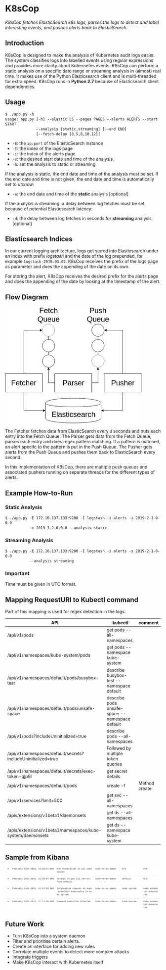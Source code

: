 # K8sCop

_K8sCop fetches ElasticSearch k8s logs, parses the logs to detect and label interesting events, and pushes alerts back to ElasticSearch._

## Introduction

K8sCop is designed to make the analysis of Kubernetes audit logs easier.
The system classifies logs into labelled events using regular expressions and provides more clarity about Kubernetes events. 
K8sCop can perform a static analysis on a specific date range or streaming analysis in (almost) real time. It makes use of the Python Elasticsearch client and is multi-threaded for extra speed. K8sCop runs in **Python 2.7** because of Elasticsearch client dependencies.

## Usage

```
$ ./app.py -h
usage: app.py [-h] --elastic ES --pages PAGES --alerts ALERTS --start START
              --analysis {static,streaming} [--end END]
              [--fetch-delay {3,5,8,10,12}]
```

- `-E`: the `ip:port` of the ElasticSearch instance
- `-I`: the index of the logs page
- `-i`: the index of the alerts page
- `-s`: the desired start date and time of the analysis
- `-A`: set the analysis to static or streaming

If the analysis is static, the end date and time of the analysis must be set. 
If the end date and time is not given, the end date and time is automatically set to _utcnow_:

- `-e`: the end date and time of the **static** analysis [optional]

If the analysis is streaming, a delay between log fetches must be set, because of potential Elasticsearch latency:

- `-d`: the delay between log fetches in seconds for **streaming** analysis [optional]

## Elasticsearch Indices

In our current logging architecture, logs get stored into Elasticsearch under an index with prefix _logstash_ and the date of the log prepended, for example `logstash-2019.03.02`. 
K8sCop receives the prefix of the logs page as parameter and does the appending of the date on its own. 

For storing the alert, K8sCop receives the desired prefix for the alerts page and does the appending of the date by looking at the timestamp of the alert. 

## Flow Diagram

![](../images/k8scop.png)

The Fetcher fetches data from ElasticSearch every `d` seconds and puts each entry into the Fetch Queue. 
The Parser gets data from the Fetch Queue, parses each entry and does regex pattern matching. 
If a pattern is matched, an alert specifc to the pattern is put in the Push Queue.
The Pusher gets alerts from the Push Queue and pushes them back to ElasticSearch every second.

In this implementation of K8sCop, there are multiple push queues and associated pushers running on separate threads for the different types of alerts. 


## Example How-to-Run

### Static Analysis

```
$ ./app.py -E 172.16.137.133:9200 -I logstash -i alerts -s 2019-2-1-0-0-0 
           -e 2019-3-2-0-0-0 --analysis static
```

### Streaming Analysis

```
$ ./app.py -E 172.16.137.133:9200 -I logstash -i alerts -s 2019-2-1-0-0-0 
           --analysis streaming   
```

### Important

Time must be given in UTC format. 

## Mapping RequestURI to Kubectl command

Part of this mapping is used for regex detection in the logs. 

|API|kubectl|comment|
|---|-------|-------|
|/api/v1/pods|get pods --all-namespaces||
|/api/v1/namespaces/kube-system/pods|get pods --namespace kube-system||
|/api/v1/namespaces/default/pods/busybox-test|describe busybox-test --namespace default||
|/api/v1/namespaces/default/pods/unsafe-space|describe pods unsafe-space --namespace default||
|/api/v1/pods?includeUninitialized=true|describe pods --all-namespaces||
|/api/v1/namespaces/default/secrets?includeUninitialized=true| Followed by multiple token queries|
|/api/v1/namespaces/default/secrets/exec-token-qjp9l|get secret details||
|/api/v1/namespaces/default/pods|create -f <pod>| Method create|
|/api/v1/services?limit=500|get svc --all-namespaces||
|/apis/extensions/v1beta1/daemonsets |get ds --all-namespaces||
|/apis/extensions/v1beta1/namespaces/kube-system/daemonsets|get ds --namespace kube-system||

## Sample from Kibana

![](../images/alerts.png)

## Future Work

- Turn K8sCop into a system daemon
- Filter and prioritise certain alerts. 
- Create an interface for adding new rules
- Correlate multiple events to detect more complex attacks
- Integrate triggers
- Make K8sCop interact with Kubernetes itself